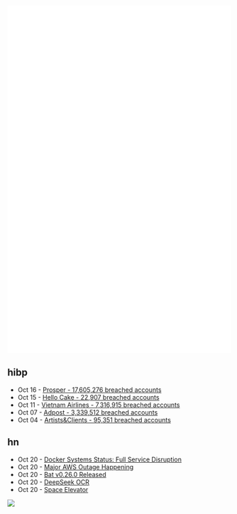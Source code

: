 ![Metrics](https://raw.githubusercontent.com/phixion/phixion/master/metrics.svg)

## hibp

<!--
for https://github.com/phixion/phixion/blob/main/.github/workflows/feeds.yml
-->
<!--START_SECTION:haveibeenpwnd-->
- Oct 16 - [Prosper - 17,605,276 breached accounts](https://haveibeenpwned.com/Breach/Prosper)
- Oct 15 - [Hello Cake - 22,907 breached accounts](https://haveibeenpwned.com/Breach/HelloCake)
- Oct 11 - [Vietnam Airlines - 7,316,915 breached accounts](https://haveibeenpwned.com/Breach/VietnamAirlines)
- Oct 07 - [Adpost - 3,339,512 breached accounts](https://haveibeenpwned.com/Breach/Adpost)
- Oct 04 - [Artists&Clients - 95,351 breached accounts](https://haveibeenpwned.com/Breach/ArtistsNClients)
<!--END_SECTION:haveibeenpwnd-->

## hn

<!--
for https://github.com/phixion/phixion/blob/main/.github/workflows/feeds.yml
-->
<!--START_SECTION:hn-->
- Oct 20 - [Docker Systems Status: Full Service Disruption](https://www.dockerstatus.com/pages/incident/533c6539221ae15e3f000031/68f5e1c741c825463df7486c)
- Oct 20 - [Major AWS Outage Happening](https://old.reddit.com/r/aws/comments/1obd3lx/dynamodb_down_useast1/)
- Oct 20 - [Bat v0.26.0 Released](https://github.com/sharkdp/bat/releases/tag/v0.26.0)
- Oct 20 - [DeepSeek OCR](https://github.com/deepseek-ai/DeepSeek-OCR)
- Oct 20 - [Space Elevator](https://neal.fun/space-elevator/)
<!--END_SECTION:hn-->

<!--
for https://yhype.me
-->
![](https://hit.yhype.me/github/profile?user_id=13013670)
